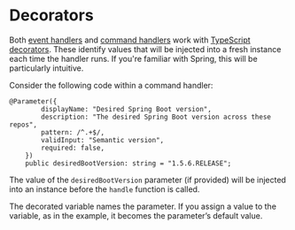 # Decorators
Both [event handlers](EventHandlers.md) and [command handlers](CommandHandlers.md) work with [TypeScript decorators](https://www.typescriptlang.org/docs/handbook/decorators.html). These identify values that will be injected into a fresh instance each time the handler runs. If you're familiar with Spring, this will be particularly intuitive.

Consider the following code within a command handler:

```
@Parameter({
        displayName: "Desired Spring Boot version",
        description: "The desired Spring Boot version across these repos",
        pattern: /^.+$/,
        validInput: "Semantic version",
        required: false,
    })
    public desiredBootVersion: string = "1.5.6.RELEASE";
```
 The value of the `desiredBootVersion` parameter (if provided) will be injected into an instance before the `handle` function is called.
    
The decorated variable names the parameter. If you assign a value to the variable, as in the example, it becomes the parameter’s default value.